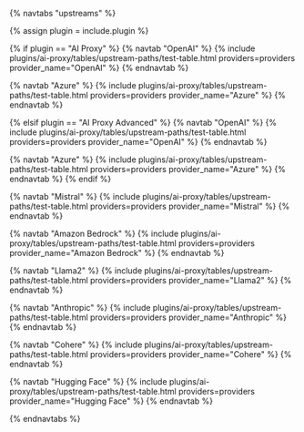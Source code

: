 {% navtabs "upstreams" %}

{% assign plugin = include.plugin %}

{% if plugin == "AI Proxy" %}
{% navtab "OpenAI" %}
{% include plugins/ai-proxy/tables/upstream-paths/test-table.html providers=providers provider_name="OpenAI" %}
{% endnavtab %}

{% navtab "Azure" %}
{% include plugins/ai-proxy/tables/upstream-paths/test-table.html providers=providers provider_name="Azure" %}
{% endnavtab %}



{% elsif plugin == "AI Proxy Advanced" %}
{% navtab "OpenAI" %}
{% include plugins/ai-proxy/tables/upstream-paths/test-table.html providers=providers provider_name="OpenAI" %}
{% endnavtab %}

{% navtab "Azure" %}
{% include plugins/ai-proxy/tables/upstream-paths/test-table.html providers=providers provider_name="Azure" %}
{% endnavtab %}
{% endif %}

{% navtab "Mistral" %}
{% include plugins/ai-proxy/tables/upstream-paths/test-table.html providers=providers provider_name="Mistral" %}
{% endnavtab %}

{% navtab "Amazon Bedrock" %}
{% include plugins/ai-proxy/tables/upstream-paths/test-table.html providers=providers provider_name="Amazon Bedrock" %}
{% endnavtab %}

{% navtab "Llama2" %}
{% include plugins/ai-proxy/tables/upstream-paths/test-table.html providers=providers provider_name="Llama2" %}
{% endnavtab %}

{% navtab "Anthropic" %}
{% include plugins/ai-proxy/tables/upstream-paths/test-table.html providers=providers provider_name="Anthropic" %}
{% endnavtab %}

{% navtab "Cohere" %}
{% include plugins/ai-proxy/tables/upstream-paths/test-table.html providers=providers provider_name="Cohere" %}
{% endnavtab %}

{% navtab "Hugging Face" %}
{% include plugins/ai-proxy/tables/upstream-paths/test-table.html providers=providers provider_name="Hugging Face" %}
{% endnavtab %}

{% endnavtabs %}


